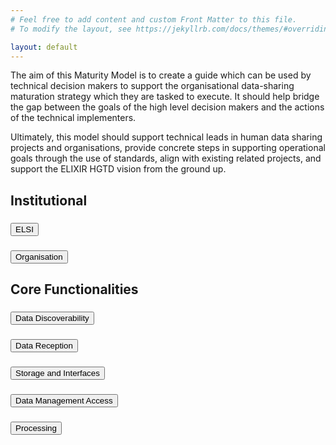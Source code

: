 ```yaml
---
# Feel free to add content and custom Front Matter to this file.
# To modify the layout, see https://jekyllrb.com/docs/themes/#overriding-theme-defaults

layout: default
---
```


The aim of this Maturity Model is to create a guide which can be used by technical decision makers to support the organisational data-sharing maturation strategy which they are tasked to execute. It should help bridge the gap between the goals of the high level decision makers and the actions of the technical implementers.

Ultimately, this model should support technical leads in human data sharing projects and organisations, provide concrete steps in supporting operational goals through the use of standards, align with existing related projects, and support the ELIXIR HGTD vision from the ground up.

<div class="bg-white">
    <h2>Institutional</h2>
    <h3>
        <button class="accordion" id="accordion-header-1" aria-expanded="false" aria-controls="accordion-panel-1" data-accordion-header>
            ELSI
        </button>
    </h3>
    <section class="panel" id="accordion-panel-1" aria-labelledby="accordion-header-1" hidden>
    <table>
        <tr>
            <th>Subdomains</th>
            <th>Indicator</th>
            <th>EOSC Interop</th>
            <th>Levels</th>
        </tr>
        <tr>
            <td>Legal Governance</td>
            <td>Legal Governance for International Agreements</td>
            <td>Legal</td>
            <td>
                <ol>
                    <li>Requirements being gathered to set legal agreements in place supporting international data sharing.</li>
                    <li>Legal agreements drafted to support international data sharing.</li>
                    <li>Legal agreements in place to support international data sharing.</li>
                    <li>Legal agreements in place to support international data sharing and a mechanism for updates exists.</li>
                </ol>
            </td>
        </tr>
    </table>
    </section>
    <h3> 
        <button class="accordion" id="accordion-header-2" aria-expanded="false" aria-controls="accordion-panel-2" data-accordion-header>
            Organisation
        </button>
    </h3>
    <section id="accordion-panel-2" aria-labelledby="accordion-header-2" hidden class="panel">
    <table>
        <tr>
            <th>Subdomains</th>
            <th>Indicator</th>
            <th>EOSC Interop</th>
            <th>Levels</th>
        </tr>
        <tr>
            <td>Governance</td>
            <td>Governance structure</td>
            <td>Org</td>
            <td>
                <ol>
                    <li>No governance body or structure in place to support the national human genomics infrastructure.</li>
                    <li>Governance structure is defined, but the governing body is not fully functional or meeting regularly.</li>
                    <li>Governance body is fully operating, led centrally, and activities are monitored based on a work plan.</li>
                    <li>Governance body is institutionalized, recognized as the lead for the national genomics data infrastructure, and is open to novel developments and supportive of international cooperation.</li>
                </ol>
            </td>
        </tr>
        <tr>
            <td>Communications</td>
            <td>Communications with User Groups</td>
            <td>Org</td>
            <td>
                <ol>
                    <li>Requirements being gathered to create a communication and outreach plan with user groups.</li>
                    <li>Communication and outreach plan with user groups drafted.</li>
                    <li>Communication and outreach plan with user groups is implemented and encourages use of the infrastructure.</li>
                    <li>The communication and outreach plan with user groups is implemented, encourages use of the international infrastructure and is regularly reviewed.</li>
                </ol>
            </td>
        </tr>
        <tr>
            <td rowspan="5">Alignment with initiatives</td>
            <td>1+ Million Genome (1+MG) National Mirror Group Alignment</td>
            <td>Org</td>
            <td>
                <ol>
                    <li>Requirements being gathered to establish a 1+MG National Mirror Group (or equivalent).</li>
                    <li>1+MG National Mirror Group (or equivalent) established.</li>
                    <li>1+MG National Mirror Group (or equivalent) established and functioning to deliver a roadmap that is compatible with 1+MG.</li>
                    <li>Demonstrated advancements and leadership of activities to support infrastructure and services that align with the 1+MG roadmap.</li>
                </ol>
            </td>
        </tr>
        <tr>
            <td>Alignment with the 1+MG Trust Framework</td>
            <td>Legal</td>
            <td>
                <ol>
                    <li>Gathering requirements for policies and agreements which align with the 1+MG Trust Framework to enable effective and secure cross-border access to sensitive human data.</li>
                    <li>Cohesive plan that aligns with the 1+MG Trust Framework drafted covering policies and agreements enabling effective and secure cross-border access to sensitive human data. </li>
                    <li>Cohesive plan that aligns with the 1+MG trust framework has been implemented at the Node level to support secure cross-border data access of sensitive human data.</li>
                    <li>Cohesive plan that aligns with the 1+MG trust framework has been implemented and enforced at the Node level and is under regular review.</li>
                </ol>
            </td>
        </tr>
        <tr>
            <td>EHDS Alignment</td>
            <td>Org</td>
            <td>
                <ol>
                    <li>Outputs of the EHDS are being analysed for benefit to the Node.</li>
                    <li>Plans drafted to implement or interoperate with the appropriate outputs of the EHDS.</li>
                    <li>Appropriate EHDS outputs implemented or interoperability established.</li>
                    <li>Node is driving or contributing to the advancement of EHDS outputs.</li>
                </ol>
            </td>
        </tr>
        <tr>
            <td>EOSC Alignment</td>
            <td>Org</td>
            <td>
                <ol>
                    <li>Outputs of the EOSC are being analysed for benefit to the Node.</li>
                    <li>Plans drafted to implement or interoperate with the appropriate outputs of the EOSC.</li>
                    <li>Appropriate EOSC outputs implemented or interoperability established.</li>
                    <li>Node is driving or contributing to the advancement of EOSC outputs.</li>
                </ol>
            </td>
        </tr>
        <tr>
            <td>National Genomic Programme</td>
            <td>Legal</td>
            <td>
                <ol>
                    <li>Requirements being gathered to form a mutual connection between the Node's activities and the current National or Regional Genomic Programme.</li>
                    <li>Plan drafted and key individuals identified for forming a mutual connection between the Node's activities and the current National or Regional Genomic Programme.</li>
                    <li>Human data activities of the Node and the current National or Regional Genomic Programme are harmonised and collaborating.</li>
                    <li>Human data activities of the Node and the current National or Regional Genomic Programme are harmonised and the Programme is utilising ELIXIR tools, services and/or knowledge. A plan is in place to ensure the continuity of this collaboration.</li>
                </ol>
            </td>
        </tr>
        <tr>
            <td>Long-term Funding</td>
            <td>Planning and secured funding</td>
            <td>Org</td>
            <td>
                <ol>
                    <li>Requirements being gathered to create a long term funding plan to support the operation of the Infrastructure.</li>
                    <li>Developed a national plan to secure long term funding for the operation of the infrastructure, initial (4-5 year) funding has been secured.</li>
                    <li>Long term funding secured for the national infrastructure.</li>
                    <li>Long term sustainability plan in place.</li>
                </ol>
            </td>
        </tr>
        <tr>
            <td>Sustainability</td>
            <td>Business Plan</td>
            <td>Org</td>
            <td>
                <ol>
                    <li>Requirements being gathered to create a business plan to support the infrastructure.</li>
                    <li>Business plan drafted to support the infrastructure.</li>
                    <li>Business plan has been deployed and is currently helping to sustain the infrastructure.</li>
                    <li>Business plan to support the infrastructure is operating, is periodically evaluated for optimization, taking into account developments.</li>
                </ol>
            </td>
        </tr>
        <tr>
            <td rowspan="3">Capacity Building</td>
            <td>ELSI Capacity</td>
            <td>Org</td>
            <td>
                <ol>
                    <li>Requirements being gathered for national capacity supporting ELSI concerns of human genomic data sharing, currently covered ad hoc.</li>
                    <li>ELSI capacity requirements are drafted and recruiting is underway.  Full national capacity needs are not yet met.</li>
                    <li>Current ELSI national capacity needs met.</li>
                    <li>Current ELSI national capacity needs are met and there is a plan for expansion or change as the Node advances.</li>
                </ol>
            </td>
        </tr>
        <tr>
            <td>Technical Capacity</td>
            <td>Org</td>
            <td>
                <ol>
                    <li>Requirements being gathered for national capacity supporting technical requirements for human genomic data sharing, currently covered ad hoc.</li>
                    <li>Technical capacity requirements are drafted and recruiting is underway.  Full national capacity needs are not yet met.</li>
                    <li>Current technical national capacity needs met.</li>
                    <li>Current technical national capacity needs are met and there is a plan for expansion or change as the Node advances.</li>
                </ol>
            </td>
        </tr>
        <tr>
            <td>Training</td>
            <td>Org</td>
            <td>
                <ol>
                    <li>Requirements being gathered to create a training program to support onboarding and advancement within the infrastructure.</li>
                    <li>Node training program drafted.</li>
                    <li>Consistent Node training programs are implemented and support alignment with the international infrastructure.</li>
                    <li>Consistent Node training programs are implemented, support alignment with the international infrastructure, and are consistently reviewed and updated.</li>
                </ol>
            </td>
        </tr>
    </table>
    </section>
</div>

<div class="bg-white">
    <h2>Core Functionalities</h2>
    <h3>
        <button class="accordion" id="accordion-header-3" aria-expanded="false" aria-controls="accordion-panel-3" data-accordion-header>
            Data Discoverability
        </button>
    </h3>
    <section class="panel" id="accordion-panel-3" aria-labelledby="accordion-header-3" hidden>
        <table>
            <tr>
                <th>Subdomains</th>
                <th>Indicator</th>
                <th>EOSC Interop</th>
                <th>Levels</th>
            </tr>
            <tr>
                <td>Data Discoverability Technical Concerns</td>
                <td>Data Discovery Functionalities</td>
                <td>Tech</td>
                <td>
                    <ol>
                        <li>Requirements being gathered for the implementation of data discovery functionalities aligned with the 1+MG proof of concept.</li>
                        <li>A plan is drafted to implement the data discovery elements of the 1+MG proof of concept system.</li>
                        <li>The data discovery elements of the 1+MG proof of concept system have been fully deployed at a Node level.</li>
                        <li>The data discovery elements of the 1+MG proof of concept have been deployed at the Node level, are fully connected with the complete end-to-end system and a plan is in place to update and expand the data discovery capabilities as the needs and standards evolve.</li>
                    </ol>
                </td>
            </tr>
            <tr>
                <td>Data Discoverability Semantics</td>
                <td>Metadata structure</td>
                <td>Semantic</td>
                <td>
                    <ol>
                        <li>Requirements being gathered for metadata structure standardisation needs.</li>
                        <li>Metadata structure standards drafted that are interoperable with the 1+MG network.</li>
                        <li>Metadata structure standards established that are interoperable with the 1+MG network and are deployed at a Node level.</li>
                        <li>Interoperable metadata structure to support data findability are established, deployed at a Node level, enforced, and open to opportunities and upgrade.</li>
                    </ol>
                </td>
            </tr>
            <tr>
                <td>Data Discoverability Legal Concerns</td>
                <td>Metadata Sharing and Access Policies</td>
                <td>Legal</td>
                <td>
                    <ol>
                        <li>Requirements being gathered for metadata sharing and access policy needs.</li>
                        <li>Metadata access policies are drafted.</li>
                        <li>Metadata access policies created to support data findability within the federated European human data ecosystem.</li>
                        <li>Metadata access policies to support data findability are established, enforced, and open to opportunities and advancement.</li>
                    </ol>
                </td>
            </tr>
        </table>
    </section>
    <h3>
        <button class="accordion" id="accordion-header-4" aria-expanded="false" aria-controls="accordion-panel-4" data-accordion-header>
            Data Reception
        </button>
    </h3>
    <section class="panel" id="accordion-panel-4" aria-labelledby="accordion-header-4" hidden>
        <table>
            <tr>
                <th>Subdomains</th>
                <th>Indicator</th>
                <th>EOSC Interop</th>
                <th>Levels</th>
            </tr>
            <tr>
                <td>Data Reception Technical Concerns</td>
                <td>Data Reception APIs</td>
                <td>Tech</td>
                <td>
                    <ol>
                        <li>Requirements being gathered for data reception standardisation mechanisms to ensure consistent data reception.</li>
                        <li>Data reception standardisation mechanisms are drafted to ensure consistent data reception.</li>
                        <li>Data reception mechanisms to ensure consistent data reception are deployed at a Node level.</li>
                        <li>Data reception standardisation mechanisms to ensure consistent data reception and access are deployed, enforced and open to opportunity and upgrade.</li>
                    </ol>
                </td>
            </tr>
            <tr>
                <td rowspan="2">Data Reception Semantics</td>
                <td>Data Reception Standards</td>
                <td>Semantic</td>
                <td>
                    <ol>
                        <li>Metadata quality control metrics requirements being gathered, such as data standards, file formats, or relevant ontologies.</li>
                        <li>Data and metadata standards, interoperable file formats, and relevant ontologies are chosen, may be suggested to users, but not yet enforced.</li>
                        <li>Minimal metadata requirements are enforced, data standards, formats, and ontologies are suggested.</li>
                        <li>Minimal metadata is required and internationally interoperable data standards, file formats, and ontologies are required and enforced and under regular review.</li>
                    </ol>
                </td>
            </tr>
            <tr>
                <td>Data Reception Quality Control Standards</td>
                <td>Semantic</td>
                <td>
                    <ol>
                        <li>Information being gathered for data quality control requirements.</li>
                        <li>Data quality control requirements have been drafted, but are not yet enforced, potentially with manual review</li>
                        <li>Data quality control requirements are enforced with manual review.</li>
                        <li>Data quality control requirements are enforced, automated and under review in line international quality standards.</li>
                    </ol>
                </td>
            </tr>
            <tr>
                <td>Data Reception Organisational Concerns</td>
                <td>Data Quality Control Procedures</td>
                <td>Org</td>
                <td>
                    <ol>
                        <li>Requirements being gathered to draft data quality control procedures to ensure consistent data reception.</li>
                        <li>Data quality control procedures are drafted to ensure consistent data reception.</li>
                        <li>Data quality control procedures to ensure consistent data reception are deployed at a Node level.</li>
                        <li>Data quality control procedures to ensure consistent data reception are deployed, enforced and open to opportunity and upgrade.</li>
                    </ol>
                </td>
            </tr>
        </table>
    </section>
    <h3>
        <button class="accordion" id="accordion-header-5" aria-expanded="false" aria-controls="accordion-panel-5" data-accordion-header>
            Storage and Interfaces
        </button>
    </h3>
    <section class="panel" id="accordion-panel-5" aria-labelledby="accordion-header-5" hidden>
        <table>
            <tr>
                <th>Subdomains</th>
                <th>Indicator</th>
                <th>EOSC Interop</th>
                <th>Levels</th>
            </tr>
            <tr>
                <td>Secure Storage and Interfaces Technical Concerns</td>
                <td>Storage and Interface APIs</td>
                <td>Tech</td>
                <td>
                    <ol>
                        <li>Requirements being gathered for secure data storage and submission and retrieval APIs.</li>
                        <li>Secure data storage and submission and retrieval APIs are drafted.</li>
                        <li>Secure data storage and submission and retrieval APIs are deployed at a Node level.</li>
                        <li>Secure data storage and submission and retrieval APIs are deployed, enforced and open to opportunity and upgrade.</li>
                    </ol>
                </td>
            </tr>
            <tr>
                <td>Storage and Interfaces Organisational Concerns</td>
                <td>Physical Infrastructure for Data Storage</td>
                <td>Org</td>
                <td>
                    <ol>
                        <li>Physical hardware needs are drafted to support the storage needs of the national human data network.</li>
                        <li>Storage needs have been drafted and planned to support the national human data network. Some hardware acquisition or contract negotiations with an external storage provider may have occurred.</li>
                        <li>Current storage needs to support the national human data network have been met including data redundancy requirements.</li>
                        <li>Current storage needs to support the national human data network have been met and there is a plan for expansion or change as the Node advances.</li>
                    </ol>
                </td>
            </tr>
            <tr>
                <td>Storage and Interfaces Legal Concerns</td>
                <td>Data Storage Policies</td>
                <td>Legal</td>
                <td>
                    <ol>
                        <li>Requirements being gathered for data storage and storage security policies.</li>
                        <li>Data storage and storage security policies have been drafted and approved by appropriate bodies.</li>
                        <li>Data storage and storage security policies are implemented and enforced.</li>
                        <li>Data storage and storage security policies are enforced, regularly reviewed and open to opportunity and upgrade.</li>
                    </ol>
                </td>
            </tr>
        </table>
    </section>
    <h3>
        <button class="accordion" id="accordion-header-6" aria-expanded="false" aria-controls="accordion-panel-6" data-accordion-header>
            Data Management Access
        </button>
    </h3>
    <section class="panel" id="accordion-panel-6" aria-labelledby="accordion-header-6" hidden>
        <table>
            <tr>
                <th>Subdomains</th>
                <th>Indicator</th>
                <th>EOSC Interop</th>
                <th>Levels</th>
            </tr>
            <tr>
                <td>Data Management Access Technical Concerns</td>
                <td>Data Access Mechanisms</td>
                <td>Tech</td>
                <td>
                    <ol>
                        <li>Requirements being gathered for the system to support data access across borders using Life Science AAI or compatible system.</li>
                        <li>Plan to implement a system has been drafted to support data access across borders using Life Science AAI or compatible system.</li>
                        <li>Life Science AAI or compatible system implemented at the Node level to support data access across borders.</li>
                        <li>Life Science AAI or compatible system is deployed, regularly reviewed and open to opportunity and upgrade.</li>
                    </ol>
                </td>
            </tr>
            <tr>
                <td rowspan="2">Data Management Access Semantics</td>
                <td>Data Access Requestor User ID</td>
                <td>Semantic</td>
                <td>
                    <ol>
                        <li>Ad hoc collecting of data requestor identifying information.  Gathering requirements to implement a standardised data requestor user ID and credentials.</li>
                        <li>Plan drafted to implement a standardised data requestor user ID, such as the one that is part of Life Science AAI.</li>
                        <li>Standardised data requestor user ID, such as the one that is part of Life Science AAI, has been implemented.</li>
                        <li>Standardised data requestor user ID, such as the one that is part of Life Science AAI, has been implemented, is regularly reviewed, and is open to opportunity and upgrade.</li>
                    </ol>
                </td>
            </tr>
            <tr>
                <td>Data Use Semantics</td>
                <td>Semantic</td>
                <td>
                    <ol>
                        <li>No or ad hoc labeling of datasets for allowed usage.  Requirements being gathered to implement a consistent ontology for data usage.</li>
                        <li>Plan drafted to implement a consistent ontology for data usage at the Node level.</li>
                        <li>Internationally compatible ontology of data usage has been implemented at the Node level.</li>
                        <li>Internationally compatible ontology of data usage has been implemented at the Node level, is regularly reviewed and feeds back to the ontology creators for updates and expansion.</li>
                    </ol>
                </td>
            </tr>
            <tr>
                <td>Data Management Access Legal Concerns</td>
                <td>Data Access Policies</td>
                <td>Legal</td>
                <td>
                    <ol>
                        <li>Requirements being gathered for Node policies on data access.</li>
                        <li>Data access policies are drafted.</li>
                        <li>Data access policies are deployed at a Node level.</li>
                        <li>Data access policies deployed, enforced and open to opportunity and upgrade.</li>
                    </ol>
                </td>
            </tr>
        </table>
    </section>
    <h3>
        <button class="accordion" id="accordion-header-7" aria-expanded="false" aria-controls="accordion-panel-7" data-accordion-header>
            Processing
        </button>
    </h3>
    <section class="panel" id="accordion-panel-7" aria-labelledby="accordion-header-7" hidden>
        <table>
            <tr>
                <th>Subdomains</th>
                <th>Indicator</th>
                <th>EOSC Interop</th>
                <th>Levels</th>
            </tr>
            <tr>
                <td>Data Processing Technical Concerns</td>
                <td>Data Processing Technical Infrastructure</td>
                <td>Tech</td>
                <td>
                    <ol>
                        <li>Requirements being gathered for the technical infrastructure to support data processing.</li>
                        <li>Technical infrastructure plans to support data processing are drafted.</li>
                        <li>Technical infrastructure for data processing is deployed at the Node level.</li>
                        <li>Technical infrastructure for data processing is deployed, enforced, and open to opportunity and upgrade.</li>
                    </ol>
                </td>
            </tr>
            <tr>
                <td>Data Processing Organisational Concerns</td>
                <td>Data Processing Capacity</td>
                <td>Org</td>
                <td>
                    <ol>
                        <li>Processing requirements being gathered to support the needs of the national human data network.</li>
                        <li>Processing needs have been drafted and planned to support the national human data network. Some hardware acquisition or contract negotiations with an external cloud provider may have occurred.</li>
                        <li>Current processing needs to support the national human data network have been met.</li>
                        <li>Current processing needs to support the national human data network have been met, are regularly reviewed and there is a plan for expansion or change as the Node advances.</li>
                    </ol>
                </td>
            </tr>
            <tr>
                <td>Data Processing Legal Concerns</td>
                <td>Data Processing Service Terms (eg, Node agreement with the cloud provider and user agreement with Node)</td>
                <td>Legal</td>
                <td>
                    <ol>
                        <li>Requirements being gathered for data processing policies.</li>
                        <li>Data processing policies drafted.</li>
                        <li>Data processing policies are deployed at the Node level.</li>
                        <li>Data processing policies are deployed, enforced and reviewed regularly.</li>
                    </ol>
                </td>
            </tr>
        </table>
    </section>
</div>
